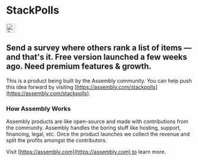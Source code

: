# StackPolls

<a href="https://assembly.com/stackpolls/bounties"><img src="https://asm-badger.herokuapp.com/stackpolls/badges/tasks.svg" height="24px" alt="Open Tasks" /></a>

## Send a survey where others rank a list of items — and that's it.  Free version launched a few weeks ago.  Need premium features & growth.

This is a product being built by the Assembly community. You can help push this idea forward by visiting [https://assembly.com/stackpolls](https://assembly.com/stackpolls).

### How Assembly Works

Assembly products are like open-source and made with contributions from the community. Assembly handles the boring stuff like hosting, support, financing, legal, etc. Once the product launches we collect the revenue and split the profits amongst the contributors.

Visit [https://assembly.com](https://assembly.com) to learn more.
